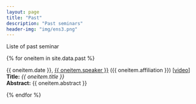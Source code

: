 ```yaml
---
layout: page
title: "Past"
description: "Past seminars"
header-img: "img/ens3.png"
---
```


Liste of past seminar



{% for oneitem in site.data.past %}
<p>
  {{ oneitem.date }}, <a href="{{ oneitem.url }}">{{ oneitem.speaker }}</a> ({{ oneitem.affiliation }})
  [<a href="{{ oneitem.video }}">video</a>]
  <br/>
  <b>Title:</b> <i>{{ oneitem.title }}</i><br/>
  <b>Abstract:</b> {{ oneitem.abstract }}
  </p>
{% endfor %}
